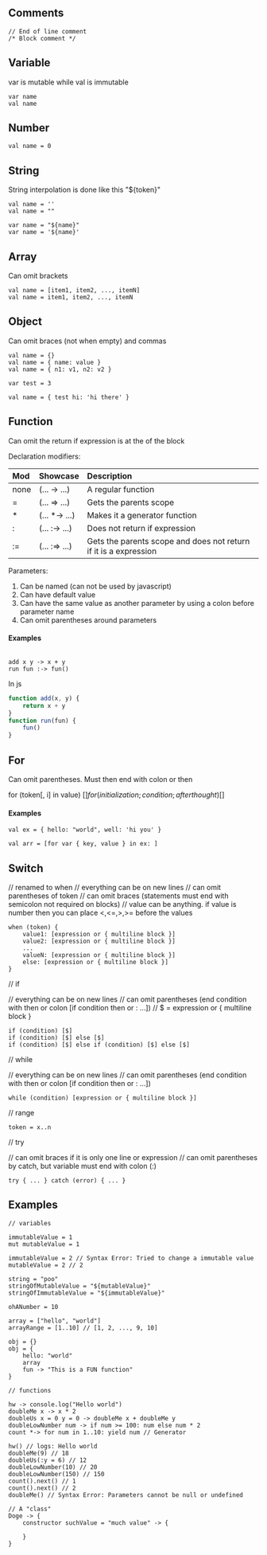 ## Comments
```
// End of line comment
/* Block comment */
```

## Variable
var is mutable while val is immutable

```
var name
val name
```

## Number

```
val name = 0
```

## String
String interpolation is done like this "${token}"

```
val name = ''
val name = ""

var name = "${name}"
var name = '${name}'
```

## Array
Can omit brackets

```
val name = [item1, item2, ..., itemN]
val name = item1, item2, ..., itemN
```

## Object
Can omit braces (not when empty) and commas

```
val name = {}
val name = { name: value }
val name = { n1: v1, n2: v2 }

var test = 3

val name = { test hi: 'hi there' }
```
## Function
Can omit the return if expression is at the of the block

Declaration modifiers:

| Mod |   Showcase    |                           Description                           |
|:----|:--------------|:----------------------------------------------------------------|
| none| (... ->  ...) | A regular function                                              |
| =   | (... =>  ...) | Gets the parents scope                                          |
| *   | (... *-> ...) | Makes it a generator function                                   |
| :   | (... :-> ...) | Does not return if expression                                   |
| :=  | (... :=> ...) | Gets the parents scope and does not return if it is a expression|

Parameters:

1. Can be named (can not be used by javascript)
2. Can have default value
3. Can have the same value as another parameter by using a colon before parameter name
4. Can omit parentheses around parameters
 
#### Examples
```

add x y -> x + y
run fun :-> fun()

```
In js 
```js
function add(x, y) {
    return x + y
}
function run(fun) {
    fun()
}
```

## For

Can omit parentheses. Must then end with colon or then

for (token[, i] in value) [$]
for (initialization; condition; afterthought) [$]

#### Examples
```
val ex = { hello: "world", well: 'hi you' }

val arr = [for var { key, value } in ex: ]
```

## Switch

// renamed to when
// everything can be on new lines
// can omit parentheses of token
// can omit braces (statements must end with semicolon not required on blocks)
// value can be anything. if value is number then you can place <,<=,>,>= before the values

```
when (token) {
    value1: [expression or { multiline block }]
    value2: [expression or { multiline block }]
    ...
    valueN: [expression or { multiline block }]
    else: [expression or { multiline block }]
}
```

// if

// everything can be on new lines
// can omit parentheses (end condition with then or colon [if condition then or : ...])
// $ = expression or { multiline block }

```
if (condition) [$]
if (condition) [$] else [$]
if (condition) [$] else if (condition) [$] else [$]
```

// while

// everything can be on new lines
// can omit parentheses (end condition with then or colon [if condition then or : ...])

```
while (condition) [expression or { multiline block }]
```

// range
```
token = x..n
```

// try

// can omit braces if it is only one line or expression
// can omit parentheses by catch, but variable must end with colon (:)
```
try { ... } catch (error) { ... }
```

## Examples
```
// variables

immutableValue = 1
mut mutableValue = 1

immutableValue = 2 // Syntax Error: Tried to change a immutable value
mutableValue = 2 // 2

string = "poo"
stringOfMutableValue = "${mutableValue}"
stringOfImmutableValue = "${immutableValue}"

ohANumber = 10

array = ["hello", "world"]
arrayRange = [1..10] // [1, 2, ..., 9, 10]

obj = {}
obj = {
    hello: "world"
    array
    fun -> "This is a FUN function"
}

// functions

hw -> console.log("Hello world")
doubleMe x -> x * 2
doubleUs x = 0 y = 0 -> doubleMe x + doubleMe y
doubleLowNumber num -> if num >= 100: num else num * 2
count *-> for num in 1..10: yield num // Generator

hw() // logs: Hello world
doubleMe(9) // 18
doubleUs(:y = 6) // 12
doubleLowNumber(10) // 20
doubleLowNumber(150) // 150
count().next() // 1
count().next() // 2
doubleMe() // Syntax Error: Parameters cannot be null or undefined

// A "class"
Doge -> {
    constructor suchValue = "much value" -> {

    }
}
```
